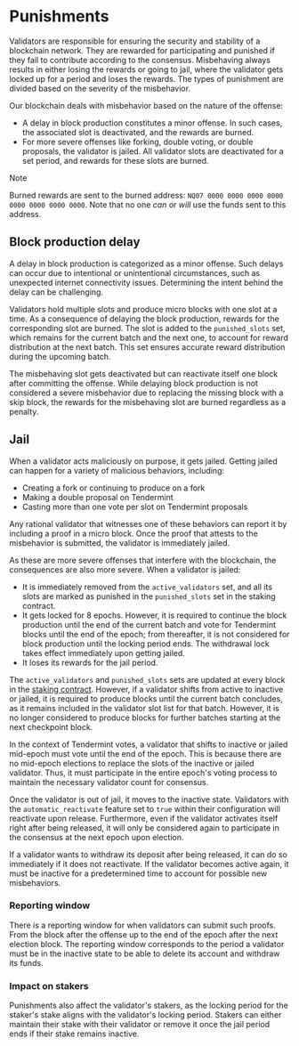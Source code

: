 # Punishments

Validators are responsible for ensuring the security and stability of a blockchain network. They are rewarded for participating and punished if they fail to contribute according to the consensus. Misbehaving always results in either losing the rewards or going to jail, where the validator gets locked up for a period and loses the rewards. The types of punishment are divided based on the severity of the misbehavior.

Our blockchain deals with misbehavior based on the nature of the offense:

- A delay in block production constitutes a minor offense. In such cases, the associated slot is deactivated, and the rewards are burned.
- For more severe offenses like forking, double voting, or double proposals, the validator is jailed. All validator slots are deactivated for a set period, and rewards for these slots are burned.

> [!NOTE]
> Burned rewards are sent to the burned address: `NQ07 0000 0000 0000 0000 0000 0000 0000 0000`. Note that no one _can_ or _will_ use the funds sent to this address.

## Block production delay

A delay in block production is categorized as a minor offense. Such delays can occur due to intentional or unintentional circumstances, such as unexpected internet connectivity issues. Determining the intent behind the delay can be challenging.

Validators hold multiple slots and produce micro blocks with one slot at a time. As a consequence of delaying the block production, rewards for the corresponding slot are burned. The slot is added to the `punished_slots` set, which remains for the current batch and the next one, to account for reward distribution at the next batch. This set ensures accurate reward distribution during the upcoming batch.

The misbehaving slot gets deactivated but can reactivate itself one block after committing the offense. While delaying block production is not considered a severe misbehavior due to replacing the missing block with a skip block, the rewards for the misbehaving slot are burned regardless as a penalty.

## Jail

When a validator acts maliciously on purpose, it gets jailed. Getting jailed can happen for a variety of malicious behaviors, including:

- Creating a fork or continuing to produce on a fork
- Making a double proposal on Tendermint
- Casting more than one vote per slot on Tendermint proposals

Any rational validator that witnesses one of these behaviors can report it by including a proof in a micro block. Once the proof that attests to the misbehavior is submitted, the validator is immediately jailed.

As these are more severe offenses that interfere with the blockchain, the consequences are also more severe. When a validator is jailed:

- It is immediately removed from the `active_validators` set, and all its slots are marked as punished in the `punished_slots` set in the staking contract.
- It gets locked for 8 epochs. However, it is required to continue the block production until the end of the current batch and vote for Tendermint blocks until the end of the epoch; from thereafter, it is not considered for block production until the locking period ends. The withdrawal lock takes effect immediately upon getting jailed.
- It loses its rewards for the jail period.

The `active_validators` and `punished_slots` sets are updated at every block in the [staking contract](/protocol/validators/staking-contract). However, if a validator shifts from active to inactive or jailed, it is required to produce blocks until the current batch concludes, as it remains included in the validator slot list for that batch. However, it is no longer considered to produce blocks for further batches starting at the next checkpoint block.

In the context of Tendermint votes, a validator that shifts to inactive or jailed mid-epoch must vote until the end of the epoch. This is because there are no mid-epoch elections to replace the slots of the inactive or jailed validator. Thus, it must participate in the entire epoch's voting process to maintain the necessary validator count for consensus.

Once the validator is out of jail, it moves to the inactive state. Validators with the `automatic_reactivate` feature set to `true` within their configuration will reactivate upon release. Furthermore, even if the validator activates itself right after being released, it will only be considered again to participate in the consensus at the next epoch upon election.

If a validator wants to withdraw its deposit after being released, it can do so immediately if it does not reactivate. If the validator becomes active again, it must be inactive for a predetermined time to account for possible new misbehaviors.

### Reporting window

There is a reporting window for when validators can submit such proofs. From the block after the offense up to the end of the epoch after the next election block. The reporting window corresponds to the period a validator must be in the inactive state to be able to delete its account and withdraw its funds.

### Impact on stakers

Punishments also affect the validator's stakers, as the locking period for the staker's stake aligns with the validator's locking period. Stakers can either maintain their stake with their validator or remove it once the jail period ends if their stake remains inactive.
